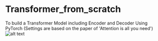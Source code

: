 # Transformer_from_scratch

To build a Transformer Model including Encoder and Decoder Using PyTorch (Settings are based on the paper of 'Attention is all you need') 
![alt text](TransformerArchitecure.png)
